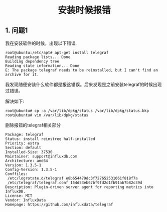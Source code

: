 <center><h1>安装时候报错</h1></center>

## 1. 问题1
我在安装软件的时候，出现以下错误.
```
root@ubuntu:/etc/apt# apt-get install telegraf
Reading package lists... Done
Building dependency tree       
Reading state information... Done
E: The package telegraf needs to be reinstalled, but I can't find an archive for it.
```
我发现随便安装什么软件都是报这错误。后来发现是之前安装telegraf的时候出现过错误。

解决如下:
```
root@ubuntu# cp -a /var/lib/dpkg/status /var/lib/dpkg/status.bkp
root@ubuntu# vim /var/lib/dpkg/status
```
删除报错的telegraf相关部分
```
Package: telegraf
Status: install reinstreq half-installed
Priority: extra
Section: default
Installed-Size: 37530
Maintainer: support@influxdb.com
Architecture: amd64
Version: 1.3.5-1
Config-Version: 1.3.5-1
Conffiles:
 /etc/logrotate.d/telegraf e8b654479dc3f727652531061f818f7a
 /etc/telegraf/telegraf.conf 154d53eb67bf9fd2d1fb91ab7b82c39d
Description: Plugin-driven server agent for reporting metrics into InfluxDB.
License: MIT
Vendor: InfluxData
Homepage: https://github.com/influxdata/telegraf
```
